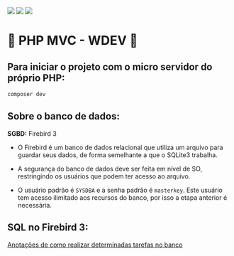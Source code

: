![](https://img.shields.io/static/v1?label=PHP&labelColor=4351F2&message=7&color=F5F6FF&logo=php&logoColor=FFFFFF&style=for-the-badge)
![](https://img.shields.io/static/v1?label=html&labelColor=F27D43&message=5&color=F5F6FF&logo=HTML5&logoColor=FFFFFF&style=for-the-badge)
![](https://img.shields.io/static/v1?label=BOOTSTRAP&labelColor=8543F2&message=4&color=F5F6FF&logo=BOOTSTRAP&logoColor=FFFFFF&style=for-the-badge)

# 🐘 PHP MVC - WDEV 🐘

## Para iniciar o projeto com o micro servidor do próprio PHP:

```bash
composer dev
```

## Sobre o banco de dados:

**SGBD:** Firebird 3

- O Firebird é um banco de dados relacional que utiliza um arquivo para guardar seus dados, de forma semelhante a que o SQLite3 trabalha.

- A segurança do banco de dados deve ser feita em nível de SO, restringindo os usuários que podem ter acesso ao arquivo.

- O usuário padrão é `SYSDBA` e a senha padrão é `masterkey`. Este usuário tem acesso ilimitado aos recursos do banco, por isso a etapa anterior é necessária.

## SQL no Firebird 3:

[Anotações de como realizar determinadas tarefas no banco](/FIREBIRD.Md)
